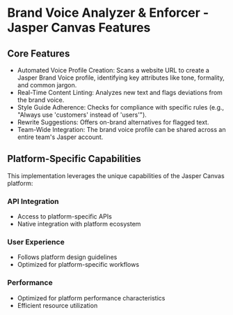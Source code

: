 # Brand Voice Analyzer & Enforcer - Jasper Canvas Features

## Core Features
- Automated Voice Profile Creation: Scans a website URL to create a Jasper Brand Voice profile, identifying key attributes like tone, formality, and common jargon.
- Real-Time Content Linting: Analyzes new text and flags deviations from the brand voice.
- Style Guide Adherence: Checks for compliance with specific rules (e.g., "Always use 'customers' instead of 'users'").
- Rewrite Suggestions: Offers on-brand alternatives for flagged text.
- Team-Wide Integration: The brand voice profile can be shared across an entire team's Jasper account.

## Platform-Specific Capabilities
This implementation leverages the unique capabilities of the Jasper Canvas platform:

### API Integration
- Access to platform-specific APIs
- Native integration with platform ecosystem

### User Experience
- Follows platform design guidelines
- Optimized for platform-specific workflows

### Performance
- Optimized for platform performance characteristics
- Efficient resource utilization
